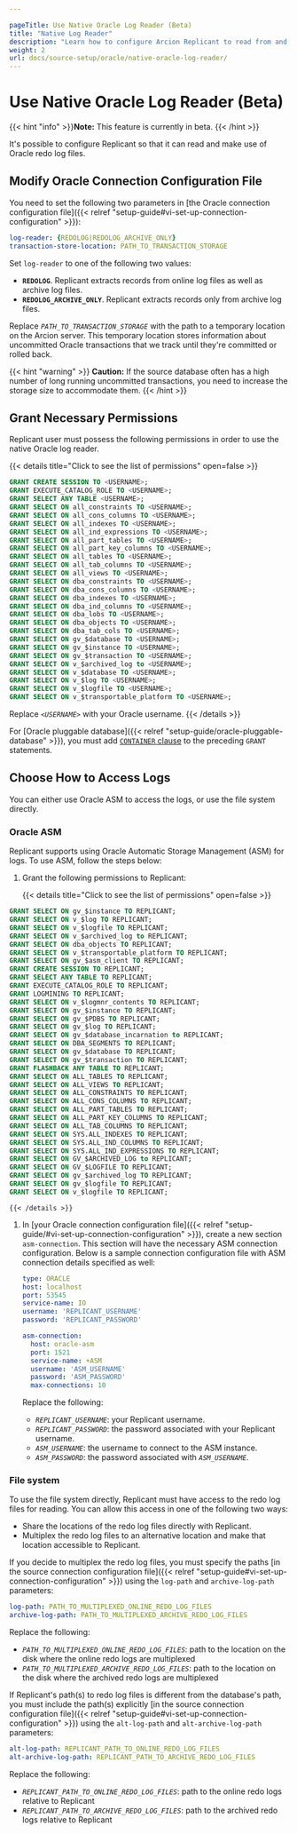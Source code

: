 ```yaml
---

pageTitle: Use Native Oracle Log Reader (Beta)
title: "Native Log Reader"
description: "Learn how to configure Arcion Replicant to read from and make use of Oracle redo log files. Learn how to use ASM or the file system directly for logs."
weight: 2
url: docs/source-setup/oracle/native-oracle-log-reader/
---
```


# Use Native Oracle Log Reader (Beta)
{{< hint "info" >}}**Note:** This feature is currently in beta. {{< /hint >}}

It's possible to configure Replicant so that it can read and make use of Oracle redo log files.

## Modify Oracle Connection Configuration File

You need to set the following two parameters in [the Oracle connection configuration file]({{< relref "setup-guide#vi-set-up-connection-configuration" >}}):

```YAML
log-reader: {REDOLOG|REDOLOG_ARCHIVE_ONLY}
transaction-store-location: PATH_TO_TRANSACTION_STORAGE
```

Set `log-reader` to one of the following two values:

- **`REDOLOG`**. Replicant extracts records from online log files as well as archive log files.
- **`REDOLOG_ARCHIVE_ONLY`**. Replicant extracts records only from archive log files.

Replace *`PATH_TO_TRANSACTION_STORAGE`* with the path to a temporary location on the Arcion server. This temporary location stores information about uncommitted Oracle transactions that we track until they're committed or rolled back.

{{< hint "warning" >}}
**Caution:** If the source database often has a high number of long running uncommitted transactions, you need to increase the storage size to accommodate them.
{{< /hint >}}

## Grant Necessary Permissions

Replicant user must possess the following permissions in order to use the native Oracle log reader.

{{< details title="Click to see the list of permissions" open=false >}}
```SQL
GRANT CREATE SESSION TO <USERNAME>;
GRANT EXECUTE_CATALOG_ROLE TO <USERNAME>;
GRANT SELECT ANY TABLE <USERNAME>;
GRANT SELECT ON all_constraints TO <USERNAME>;
GRANT SELECT ON all_cons_columns TO <USERNAME>;
GRANT SELECT ON all_indexes TO <USERNAME>;
GRANT SELECT ON all_ind_expressions TO <USERNAME>;
GRANT SELECT ON all_part_tables TO <USERNAME>;
GRANT SELECT ON all_part_key_columns TO <USERNAME>;
GRANT SELECT ON all_tables TO <USERNAME>;
GRANT SELECT ON all_tab_columns TO <USERNAME>;
GRANT SELECT ON all_views TO <USERNAME>;
GRANT SELECT ON dba_constraints TO <USERNAME>;
GRANT SELECT ON dba_cons_columns TO <USERNAME>;
GRANT SELECT ON dba_indexes TO <USERNAME>;
GRANT SELECT ON dba_ind_columns TO <USERNAME>;
GRANT SELECT ON dba_lobs TO <USERNAME>;
GRANT SELECT ON dba_objects TO <USERNAME>;
GRANT SELECT ON dba_tab_cols TO <USERNAME>;
GRANT SELECT ON gv_$database TO <USERNAME>;
GRANT SELECT ON gv_$instance TO <USERNAME>;
GRANT SELECT ON gv_$transaction TO <USERNAME>;
GRANT SELECT ON v_$archived_log to <USERNAME>;
GRANT SELECT ON v_$database TO <USERNAME>;
GRANT SELECT ON v_$log TO <USERNAME>;
GRANT SELECT ON v_$logfile TO <USERNAME>;
GRANT SELECT ON v_$transportable_platform TO <USERNAME>;
```

Replace *`<USERNAME>`* with your Oracle username.
{{< /details >}}

For [Oracle pluggable database]({{< relref "setup-guide/oracle-pluggable-database" >}}), you must add [`CONTAINER` clause](https://docs.oracle.com/en/database/oracle/oracle-database/19/sqlrf/GRANT.html#GUID-20B4E2C0-A7F8-4BC8-A5E8-BE61BDC41AC3__GUID-784B9819-D7E8-4613-9674-A07CAE756DAF) to the preceding `GRANT` statements. 

## Choose How to Access Logs
You can either use Oracle ASM to access the logs, or use the file system directly.

### Oracle ASM

Replicant supports using Oracle Automatic Storage Management (ASM) for logs. To use ASM, follow the steps below:

1. Grant the following permissions to Replicant:

    {{< details title="Click to see the list of permissions" open=false >}}

  ```SQL
  GRANT SELECT ON gv_$instance TO REPLICANT;
  GRANT SELECT ON v_$log TO REPLICANT;
  GRANT SELECT ON v_$logfile TO REPLICANT;
  GRANT SELECT ON v_$archived_log to REPLICANT;
  GRANT SELECT ON dba_objects TO REPLICANT;
  GRANT SELECT ON v_$transportable_platform TO REPLICANT;
  GRANT SELECT ON gv_$asm_client TO REPLICANT;
  GRANT CREATE SESSION TO REPLICANT;
  GRANT SELECT ANY TABLE TO REPLICANT;
  GRANT EXECUTE_CATALOG_ROLE TO REPLICANT;
  GRANT LOGMINING TO REPLICANT;
  GRANT SELECT ON v_$logmnr_contents TO REPLICANT;
  GRANT SELECT ON gv_$instance TO REPLICANT;
  GRANT SELECT ON gv_$PDBS TO REPLICANT;
  GRANT SELECT ON gv_$log TO REPLICANT;
  GRANT SELECT ON gv_$database_incarnation to REPLICANT;
  GRANT SELECT ON DBA_SEGMENTS TO REPLICANT;
  GRANT SELECT ON gv_$database TO REPLICANT;
  GRANT SELECT ON gv_$transaction TO REPLICANT;
  GRANT FLASHBACK ANY TABLE TO REPLICANT;
  GRANT SELECT ON ALL_TABLES TO REPLICANT;
  GRANT SELECT ON ALL_VIEWS TO REPLICANT;
  GRANT SELECT ON ALL_CONSTRAINTS TO REPLICANT;
  GRANT SELECT ON ALL_CONS_COLUMNS TO REPLICANT;
  GRANT SELECT ON ALL_PART_TABLES TO REPLICANT;
  GRANT SELECT ON ALL_PART_KEY_COLUMNS TO REPLICANT;
  GRANT SELECT ON ALL_TAB_COLUMNS TO REPLICANT;
  GRANT SELECT ON SYS.ALL_INDEXES TO REPLICANT;
  GRANT SELECT ON SYS.ALL_IND_COLUMNS TO REPLICANT;
  GRANT SELECT ON SYS.ALL_IND_EXPRESSIONS TO REPLICANT;
  GRANT SELECT ON GV_$ARCHIVED_LOG to REPLICANT;
  GRANT SELECT ON GV_$LOGFILE TO REPLICANT;
  GRANT SELECT ON gv_$archived_log TO REPLICANT;
  GRANT SELECT ON gv_$logfile TO REPLICANT;
  GRANT SELECT ON v_$logfile TO REPLICANT;
  ```  
    {{< /details >}}

1. In [your Oracle connection configuration file]({{< relref "setup-guide/#vi-set-up-connection-configuration" >}}), create a new section `asm-connection`.  This section will have the necessary ASM connection configuration. Below is a sample connection configuration file with ASM connection details specified as well:

    ```YAML
    type: ORACLE
    host: localhost
    port: 53545
    service-name: IO
    username: 'REPLICANT_USERNAME'
    password: 'REPLICANT_PASSWORD'

    asm-connection:
      host: oracle-asm
      port: 1521
      service-name: +ASM
      username: 'ASM_USERNAME'
      password: 'ASM_PASSWORD'
      max-connections: 10
    ```

    Replace the following:

    - *`REPLICANT_USERNAME`*: your Replicant username.
    - *`REPLICANT_PASSWORD`*: the password associated with your Replicant username.
    - *`ASM_USERNAME`*: the username to connect to the ASM instance.
    - *`ASM_PASSWORD`*: the password associated with *`ASM_USERNAME`*.

  
### File system

To use the file system directly, Replicant must have access to the redo log files for reading. You can allow this access in one of the following two ways:
- Share the locations of the redo log files directly with Replicant.
- Multiplex the redo log files to an alternative location and make that location accessible to Replicant.

If you decide to multiplex the redo log files, you must specify the paths [in the source connection configuration file]({{< relref "setup-guide#vi-set-up-connection-configuration" >}}) using the `log-path` and `archive-log-path` parameters:

```YAML
log-path: PATH_TO_MULTIPLEXED_ONLINE_REDO_LOG_FILES
archive-log-path: PATH_TO_MULTIPLEXED_ARCHIVE_REDO_LOG_FILES
```

Replace the following:
- *`PATH_TO_MULTIPLEXED_ONLINE_REDO_LOG_FILES`*: path to the location on the disk where the online redo logs are multiplexed
- *`PATH_TO_MULTIPLEXED_ARCHIVE_REDO_LOG_FILES`*: path to the location on the disk where the archived redo logs are multiplexed

If Replicant's path(s) to redo log files is different from the database's path, you must include the path(s) explicitly [in the source connection configuration file]({{< relref "setup-guide#vi-set-up-connection-configuration" >}}) using the `alt-log-path` and `alt-archive-log-path` parameters:

```YAML
alt-log-path: REPLICANT_PATH_TO_ONLINE_REDO_LOG_FILES
alt-archive-log-path: REPLICANT_PATH_TO_ARCHIVE_REDO_LOG_FILES
```

Replace the following:
- *`REPLICANT_PATH_TO_ONLINE_REDO_LOG_FILES`*: path to the online redo logs relative to Replicant
- *`REPLICANT_PATH_TO_ARCHIVE_REDO_LOG_FILES`*: path to the archived redo logs relative to Replicant